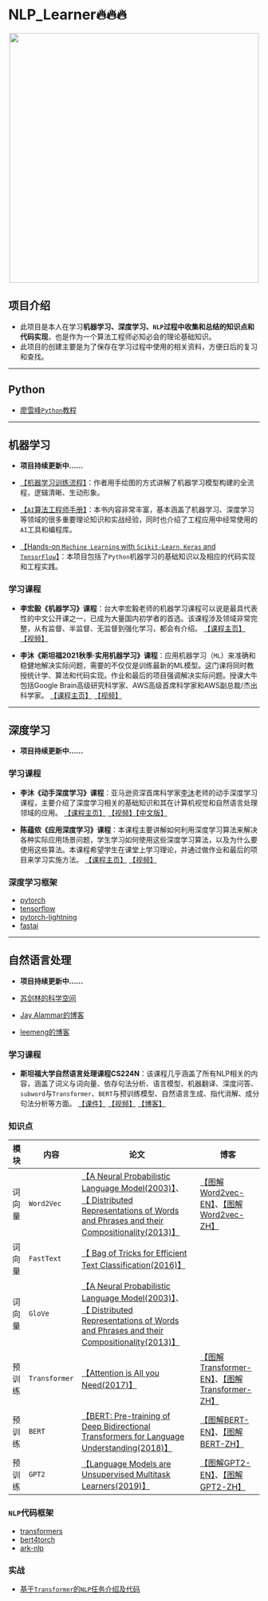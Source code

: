 # NLP_Learner🔥🔥🔥

<div align=center>
<img width="500" src="https://i0.wp.com/techvidvan.com/tutorials/wp-content/uploads/sites/2/2020/04/use-cases-of-NLP.jpg?fit=802%2C420&ssl=1"/>
</div>

## 项目介绍

- 此项目是本人在学习**机器学习、深度学习、`NLP`**过程中收集和总结的**知识点和代码实现**，也是作为一个算法工程师必知必会的理论基础知识。
- 此项目的创建主要是为了保存在学习过程中使用的相关资料，方便日后的复习和查找。

------

## Python

- [廖雪峰`Python`教程](https://www.liaoxuefeng.com/wiki/1016959663602400/)

------

## 机器学习

- **项目持续更新中......**

- [【机器学习训练流程】](https://mp.weixin.qq.com/s/tDn9_4-EFolRth87O-E4NA)：作者用手绘图的方式讲解了机器学习模型构建的全流程，逻辑清晰、生动形象。

- [【`AI`算法工程师手册】](http://www.huaxiaozhuan.com/)：本书内容非常丰富，基本涵盖了机器学习、深度学习等领域的很多重要理论知识和实战经验，同时也介绍了工程应用中经常使用的`AI`工具和编程库。

- [【Hands-on `Machine Learning` with `Scikit-Learn`, `Keras` and `TensorFlow`】](https://github.com/ageron/handson-ml2)：本项目包括了`Python`机器学习的基础知识以及相应的代码实现和工程实践。

### 学习课程

- **李宏毅《机器学习》课程**：台大李宏毅老师的机器学习课程可以说是最具代表性的中文公开课之一，已成为大量国内初学者的首选。该课程涉及领域非常完整，从有监督、半监督、无监督到强化学习，都会有介绍。 [【课程主页】](http://speech.ee.ntu.edu.tw/~tlkagk/courses_ML20.html) [【视频】](https://www.bilibili.com/video/BV1VE411s7Xd)

- **李沐《斯坦福2021秋季·实用机器学习》课程**：应用机器学习（`ML`）来准确和稳健地解决实际问题，需要的不仅仅是训练最新的ML模型。这门课将同时教授统计学、算法和代码实现。作业和最后的项目强调解决实际问题。授课大牛包括Google Brain高级研究科学家、AWS高级首席科学家和AWS副总裁/杰出科学家。 [【课程主页】](https://c.d2l.ai/stanford-cs329p/) [【视频】](https://space.bilibili.com/1567748478/channel/collectiondetail?sid=28144)

------

## 深度学习

- **项目持续更新中......**

### 学习课程

- **李沐《动手深度学习》课程**：亚马逊资深首席科学家[李沐](https://space.bilibili.com/1567748478?from=search&seid=3964477932142951372&spm_id_from=333.337.0.0)老师的动手深度学习课程，主要介绍了深度学习相关的基础知识和其在计算机视觉和自然语言处理领域的应用。 [【课程主页】](https://d2l.ai/) [【视频】](https://space.bilibili.com/1567748478/channel/seriesdetail?sid=358497)[【中文版】](https://zh.d2l.ai/)

- **陈蕴侬《应用深度学习》课程**：本课程主要讲解如何利用深度学习算法来解决各种实际应用场景问题，学生学习如何使用这些深度学习算法，以及为什么要使用这些算法。本课程希望学生在课堂上学习理论，并通过做作业和最后的项目来学习实施方法。 [【课程主页】](http://dwz.date/ahbP) [【视频】](https://www.bilibili.com/video/BV19g4y1b7vx?from=search&seid=8860161030043950732)

### 深度学习框架

- [pytorch](https://github.com/lyhue1991/eat_pytorch_in_20_days)
- [tensorflow](https://github.com/lyhue1991/eat_tensorflow2_in_30_days)
- [pytorch-lightning](https://github.com/PyTorchLightning/pytorch-lightning)
- [fastai](https://github.com/fastai/fastai)

------

## 自然语言处理

- **项目持续更新中......**

- [苏剑林的科学空间](https://spaces.ac.cn/)

- [Jay Alammar的博客](https://jalammar.github.io/)

- [leemeng的博客](https://leemeng.tw/index.html#blog)

### 学习课程

- **斯坦福大学自然语言处理课程CS224N**：该课程几乎涵盖了所有NLP相关的内容，涵盖了词义与词向量、依存句法分析、语言模型、机器翻译、深度问答、`subword`与`Transformer`、`BERT`与预训练模型、自然语言生成、指代消解、成分句法分析等方面。 [【课件】](https://github.com/Forest-Scorpio/NLP_Learner/tree/master/NLP/CS224N/Lectures)  [【视频】](https://www.bilibili.com/video/BV1Eb411H7Pq) [【博客】](https://bitjoy.net/?s=CS224N)

### 知识点

| 模块     | 内容                                                         | 论文                          | 博客                |
| -------- | ------------------------------------------------------------ | ---------------------------- | -------------------- |
| 词向量   | `Word2Vec` | [【A Neural Probabilistic Language Model(2003)】](http://www.jmlr.org/papers/volume3/bengio03a/bengio03a.pdf)、 [【 Distributed Representations of Words and Phrases and their Compositionality(2013)】](https://papers.nips.cc/paper/5021-distributed-representations-of-words-and-phrases-and-their-compositionality.pdf) | [【图解Word2vec-EN】](https://jalammar.github.io/illustrated-word2vec/)、[【图解Word2vec-ZH】](https://blog.csdn.net/fengdu78/article/details/109475859) |
| 词向量   | `FastText` | [【 Bag of Tricks for Efficient Text Classification(2016)】](http://xxx.itp.ac.cn/pdf/1607.01759.pdf) |  |
| 词向量   | `GloVe` | [【A Neural Probabilistic Language Model(2003)】](http://www.jmlr.org/papers/volume3/bengio03a/bengio03a.pdf)、 [【 Distributed Representations of Words and Phrases and their Compositionality(2013)】](https://papers.nips.cc/paper/5021-distributed-representations-of-words-and-phrases-and-their-compositionality.pdf) |  |
| 预训练   | `Transformer` | [【Attention is All you Need(2017)】](https://readpaper.com/paper/2963403868) | [【图解Transformer-EN】](http://jalammar.github.io/illustrated-transformer/)、[【图解Transformer-ZH】](https://zhuanlan.zhihu.com/p/196642078) |
| 预训练   | `BERT` | [【BERT: Pre-training of Deep Bidirectional Transformers for Language Understanding(2018)】](https://readpaper.com/paper/2963341956) | [【图解BERT-EN】](http://jalammar.github.io/illustrated-bert/)、[【图解BERT-ZH】](https://zhuanlan.zhihu.com/p/266364526) |
| 预训练   | `GPT2` | [【Language Models are Unsupervised Multitask Learners(2019)】](https://d4mucfpksywv.cloudfront.net/better-language-models/language-models.pdf) | [【图解GPT2-EN】](http://jalammar.github.io/illustrated-gpt2/)、[【图解GPT2-ZH】](https://zhuanlan.zhihu.com/p/264396525) |


### `NLP`代码框架

- [transformers](https://github.com/huggingface/transformers)
- [bert4torch](https://github.com/Tongjilibo/bert4torch)
- [ark-nlp](https://github.com/xiangking/ark-nlp)

### 实战

- [基于`Transformer`的`NLP`任务介绍及代码](https://github.com/datawhalechina/learn-nlp-with-transformers)
